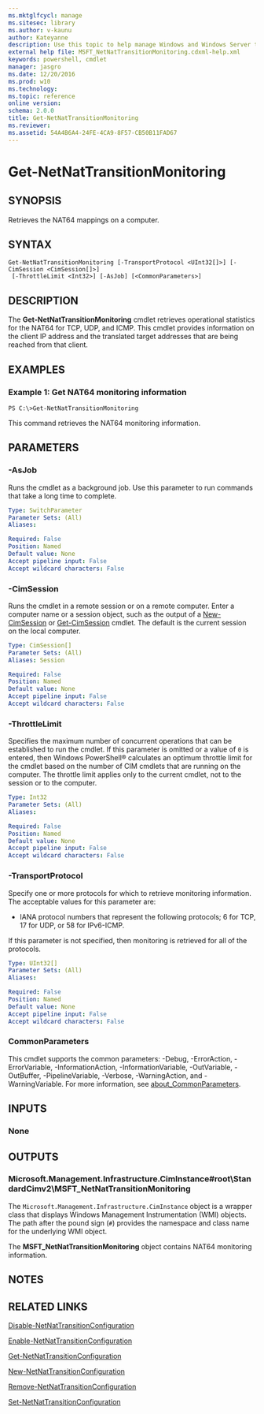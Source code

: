 ```yaml
---
ms.mktglfcycl: manage
ms.sitesec: library
ms.author: v-kaunu
author: Kateyanne
description: Use this topic to help manage Windows and Windows Server technologies with Windows PowerShell.
external help file: MSFT_NetNatTransitionMonitoring.cdxml-help.xml
keywords: powershell, cmdlet
manager: jasgro
ms.date: 12/20/2016
ms.prod: w10
ms.technology: 
ms.topic: reference
online version: 
schema: 2.0.0
title: Get-NetNatTransitionMonitoring
ms.reviewer:
ms.assetid: 54A4B6A4-24FE-4CA9-8F57-CB50B11FAD67
---
```


# Get-NetNatTransitionMonitoring

## SYNOPSIS
Retrieves the NAT64 mappings on a computer.

## SYNTAX

```
Get-NetNatTransitionMonitoring [-TransportProtocol <UInt32[]>] [-CimSession <CimSession[]>]
 [-ThrottleLimit <Int32>] [-AsJob] [<CommonParameters>]
```

## DESCRIPTION
The **Get-NetNatTransitionMonitoring** cmdlet retrieves operational statistics for the NAT64 for TCP, UDP, and ICMP.
This cmdlet provides information on the client IP address and the translated target addresses that are being reached from that client.

## EXAMPLES

### Example 1: Get NAT64 monitoring information
```
PS C:\>Get-NetNatTransitionMonitoring
```

This command retrieves the NAT64 monitoring information.

## PARAMETERS

### -AsJob
Runs the cmdlet as a background job. Use this parameter to run commands that take a long time to complete.

```yaml
Type: SwitchParameter
Parameter Sets: (All)
Aliases: 

Required: False
Position: Named
Default value: None
Accept pipeline input: False
Accept wildcard characters: False
```

### -CimSession
Runs the cmdlet in a remote session or on a remote computer.
Enter a computer name or a session object, such as the output of a [New-CimSession](http://go.microsoft.com/fwlink/p/?LinkId=227967) or [Get-CimSession](http://go.microsoft.com/fwlink/p/?LinkId=227966) cmdlet.
The default is the current session on the local computer.

```yaml
Type: CimSession[]
Parameter Sets: (All)
Aliases: Session

Required: False
Position: Named
Default value: None
Accept pipeline input: False
Accept wildcard characters: False
```

### -ThrottleLimit
Specifies the maximum number of concurrent operations that can be established to run the cmdlet.
If this parameter is omitted or a value of `0` is entered, then Windows PowerShell® calculates an optimum throttle limit for the cmdlet based on the number of CIM cmdlets that are running on the computer.
The throttle limit applies only to the current cmdlet, not to the session or to the computer.

```yaml
Type: Int32
Parameter Sets: (All)
Aliases: 

Required: False
Position: Named
Default value: None
Accept pipeline input: False
Accept wildcard characters: False
```

### -TransportProtocol
Specify one or more protocols for which to retrieve monitoring information.
The acceptable values for this parameter are:

- IANA protocol numbers that represent the following protocols; 6 for TCP, 17 for UDP, or 58 for IPv6-ICMP.

If this parameter is not specified, then monitoring is retrieved for all of the protocols.

```yaml
Type: UInt32[]
Parameter Sets: (All)
Aliases: 

Required: False
Position: Named
Default value: None
Accept pipeline input: False
Accept wildcard characters: False
```

### CommonParameters
This cmdlet supports the common parameters: -Debug, -ErrorAction, -ErrorVariable, -InformationAction, -InformationVariable, -OutVariable, -OutBuffer, -PipelineVariable, -Verbose, -WarningAction, and -WarningVariable. For more information, see [about_CommonParameters](http://go.microsoft.com/fwlink/?LinkID=113216).

## INPUTS

### None

## OUTPUTS

### Microsoft.Management.Infrastructure.CimInstance#root\StandardCimv2\MSFT_NetNatTransitionMonitoring
The `Microsoft.Management.Infrastructure.CimInstance` object is a wrapper class that displays Windows Management Instrumentation (WMI) objects.
The path after the pound sign (`#`) provides the namespace and class name for the underlying WMI object.

The **MSFT_NetNatTransitionMonitoring** object contains NAT64 monitoring information.

## NOTES

## RELATED LINKS

[Disable-NetNatTransitionConfiguration](./Disable-NetNatTransitionConfiguration.md)

[Enable-NetNatTransitionConfiguration](./Enable-NetNatTransitionConfiguration.md)

[Get-NetNatTransitionConfiguration](./Get-NetNatTransitionConfiguration.md)

[New-NetNatTransitionConfiguration](./New-NetNatTransitionConfiguration.md)

[Remove-NetNatTransitionConfiguration](./Remove-NetNatTransitionConfiguration.md)

[Set-NetNatTransitionConfiguration](./Set-NetNatTransitionConfiguration.md)

